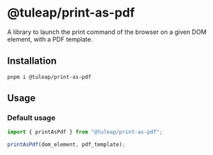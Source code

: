 # @tuleap/print-as-pdf

A library to launch the print command of the browser on a given DOM element, with a PDF template.

## Installation

```
pnpm i @tuleap/print-as-pdf
```

## Usage

### Default usage

```typescript
import { printAsPdf } from "@tuleap/print-as-pdf";

printAsPdf(dom_element, pdf_template);
```
